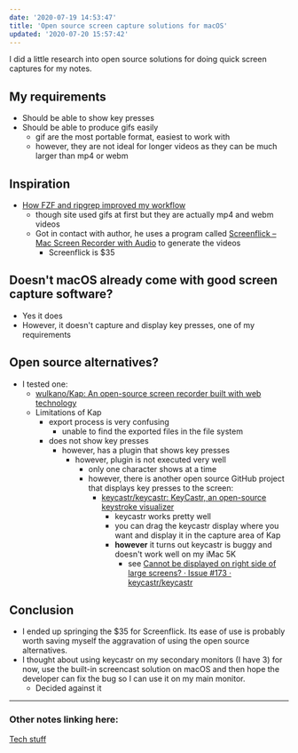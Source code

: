 ```yaml
---
date: '2020-07-19 14:53:47'
title: 'Open source screen capture solutions for macOS'
updated: '2020-07-20 15:57:42'
---
```

I did a little research into open source solutions for doing quick screen
captures for my notes.

## My requirements
* Should be able to show key presses
* Should be able to produce gifs easily
  * gif are the most portable format, easiest to work with
  * however, they are not ideal for longer videos as they can be much larger than
    mp4 or webm

## Inspiration
* [How FZF and ripgrep improved my workflow](https://sidneyliebrand.io/blog/how-fzf-and-ripgrep-improved-my-workflow)
  * though site used gifs at first but they are actually mp4 and webm videos
  * Got in contact with author, he uses a program called [Screenflick – Mac Screen Recorder with Audio](https://www.araelium.com/screenflick-mac-screen-recorder) to generate the videos
    * Screenflick is $35

## Doesn't macOS already come with good screen capture software?
* Yes it does
* However, it doesn't capture and display key presses, one of my requirements

## Open source alternatives?
* I tested one:
  * [wulkano/Kap: An open-source screen recorder built with web technology](https://github.com/wulkano/Kap)
  * Limitations of Kap
    * export process is very confusing
      * unable to find the exported files in the file system
    * does not show key presses
      * however, has a plugin that shows key presses
        * however, plugin is not executed very well
          * only one character shows at a time
          * however, there is another open source GitHub project that displays
            key presses to the screen:
            * [keycastr/keycastr: KeyCastr, an open-source keystroke visualizer](https://github.com/keycastr/keycastr)
              * keycastr works pretty well
              * you can drag the keycastr display where you want and display it
                in the capture area of Kap
              * **however** it turns out keycastr is buggy and doesn't work well
                on my iMac 5K
                * see [Cannot be displayed on right side of large screens? · Issue #173 · keycastr/keycastr](https://github.com/keycastr/keycastr/issues/173)

## Conclusion
* I ended up springing the $35 for Screenflick. Its ease of use is probably worth saving
  myself the aggravation of using the open source alternatives.
* I thought about using keycastr on my secondary monitors (I have 3) for
  now, use the built-in screencast solution on macOS and then hope the developer can
  fix the bug so I can use it on my main monitor.
  * Decided against it

---
### Other notes linking here:

[Tech stuff](/Tech-stuff)

